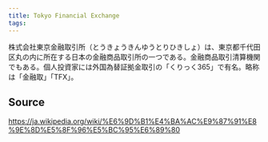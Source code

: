 ```yaml
---
title: Tokyo Financial Exchange
tags: 
---
```


株式会社東京金融取引所（とうきょうきんゆうとりひきしょ）は、東京都千代田区丸の内に所在する日本の金融商品取引所の一つである。金融商品取引清算機関でもある。個人投資家には外国為替証拠金取引の「くりっく365」で有名。略称は「金融取」「TFX」。

## Source
https://ja.wikipedia.org/wiki/%E6%9D%B1%E4%BA%AC%E9%87%91%E8%9E%8D%E5%8F%96%E5%BC%95%E6%89%80